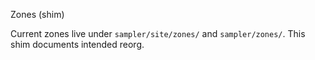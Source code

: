 Zones (shim)

Current zones live under `sampler/site/zones/` and `sampler/zones/`. This shim documents intended reorg.

